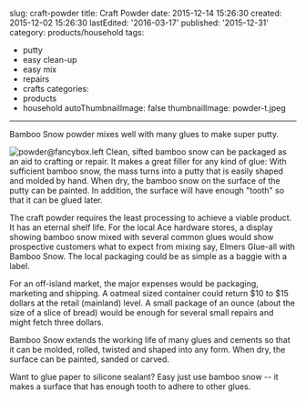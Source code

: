 slug: craft-powder
title: Craft Powder
date: 2015-12-14 15:26:30
created: 2015-12-02 15:26:30
lastEdited: '2016-03-17'
published: '2015-12-31'
category: products/household
tags:
 - putty
 - easy clean-up
 - easy mix
 - repairs
 - crafts
categories:
 - products
 - household
autoThumbnailImage: false
thumbnailImage: powder-t.jpeg
---
Bamboo Snow powder mixes well with many glues to make super putty.
<!-- more -->
![powder@fancybox.left](@pathToMe/powder.jpeg "The Powder comes out of Bamboo!" )
Clean, sifted bamboo snow can be packaged as an aid to crafting or repair.  It makes a great filler for any kind of glue:  With sufficient bamboo snow, the mass turns into a putty that is easily shaped and molded by hand.  When dry, the bamboo snow on the surface of the putty can be painted.  In addition, the surface will have enough "tooth" so that it can be glued later.

  The craft powder requires the least processing to achieve a viable product.   It has an eternal shelf life.
   For the local Ace hardware stores, a display showing bamboo snow mixed with several common glues would show prospective customers what to expect from mixing say, Elmers Glue-all with Bamboo Snow.  The local packaging could be as simple as a baggie with a label.

  For an off-island market, the major expenses would be packaging, marketing and shipping.  A oatmeal sized container could return $10 to $15 dollars at the retail (mainland) level.  A small package of an ounce (about the size of a slice of bread) would be enough for several small repairs and might fetch three dollars.

Bamboo Snow extends the working life of many glues and cements so that it can be molded, rolled, twisted and shaped into any form.  When dry, the surface can be painted, sanded or carved.

Want to glue paper to silicone sealant?  Easy just use bamboo snow -- it makes a surface that has enough tooth to adhere to other glues.
